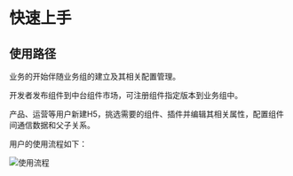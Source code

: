 # 快速上手

## 使用路径
业务的开始伴随业务组的建立及其相关配置管理。

开发者发布组件到中台组件市场，可注册组件指定版本到业务组中。

产品、运营等用户新建H5，挑选需要的组件、插件并编辑其相关属性，配置组件间通信数据和父子关系。

用户的使用流程如下：

![使用流程](/docs/image/liucheng.png)
